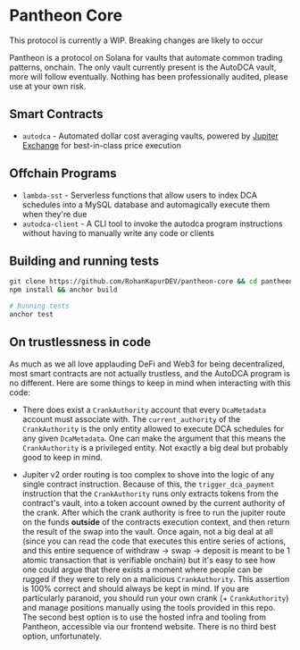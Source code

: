 # Pantheon Core

This protocol is currently a WIP. Breaking changes are likely to occur

Pantheon is a protocol on Solana for vaults that automate common trading patterns, onchain. The only vault currently present is the AutoDCA vault, more will follow eventually. Nothing has been professionally audited, please use at your own risk.

## Smart Contracts

- `autodca` - Automated dollar cost averaging vaults, powered by [Jupiter Exchange](https://www.jup.ag/infra) for best-in-class price execution

## Offchain Programs

- `lambda-sst` - Serverless functions that allow users to index DCA schedules into a MySQL database and automagically execute them when they're due
- `autodca-client` - A CLI tool to invoke the autodca program instructions without having to manually write any code or clients


## Building and running tests

```bash
git clone https://github.com/RohanKapurDEV/pantheon-core && cd pantheon-core/
npm install && anchor build

# Running tests
anchor test
```

## On trustlessness in code

As much as we all love applauding DeFi and Web3 for being decentralized, most smart contracts are not actually trustless, and the AutoDCA program is no different. Here are some things to keep in mind when interacting with this code:

- There does exist a `CrankAuthority` account that every `DcaMetadata` account must associate with. The `current_authority` of the `CrankAuthority` is the only entity allowed to execute DCA schedules for any given `DcaMetadata`. One can make the argument that this means the `CrankAuthority` is a privileged entity. Not exactly a big deal but probably good to keep in mind.

- Jupiter v2 order routing is too complex to shove into the logic of any single contract instruction. Because of this, the `trigger_dca_payment` instruction that the `CrankAuthority` runs only extracts tokens from the contract's vault, into a token account owned by the current authority of the crank. After which the crank authority is free to run the jupiter route on the funds **outside** of the contracts execution context, and then return the result of the swap into the vault. Once again, not a big deal at all (since you can read the code that executes this entire series of actions, and this entire sequence of withdraw -> swap -> deposit is meant to be 1 atomic transaction that is verifiable onchain) but it's easy to see how one could argue that there exists a moment where people can be rugged if they were to rely on a malicious `CrankAuthority`. This assertion is 100% correct and should always be kept in mind. If you are particularly paranoid, you should run your own crank (+ `CrankAuthority`) and manage positions manually using the tools provided in this repo. The second best option is to use the hosted infra and tooling from Pantheon, accessible via our frontend website. There is no third best option, unfortunately.

